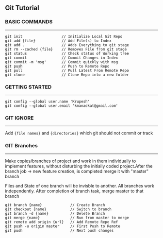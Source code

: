 ## Git Tutorial

### BASIC COMMANDS
----------------------------------------------------------
```shell
git init                  // Initialize Local Git Repo
git add {file}            // Add File(s) to Index
git add .                 // Adds Everything to git stage
git rm --cached {file}    // Removes File from git stage
git status                // Check status of Working tree
git commit                // Commit Changes in Index
git commit -m 'msg'       // Commit quickly with msg
git push                  // Push to Remote Repo
git pull                  // Pull Latest From Remote Repo
git clone                 // Clone Repo into a new folder
```


### GETTING STARTED
--------------------------------------------------------
```shell
git config --global user.name 'Krupesh'
git config --global user.email 'kmanadkat@gmail.com'
```


### GIT IGNORE
--------------------------------------------------------
Add ```{file names}``` and ```{directories}``` which git should not
commit or track



### GIT Branches
--------------------------------------------------------
Make copies/branches of project and work in them 
individually to implement features, without disturbing
the initially coded project.After the branch job -> 
new feature creation, is completed merge it with "master" 
branch

Files and State of one branch will be invisble to another.
All branches work independently. After completion of branch task, merge master to that branch

```shell
git branch {name}             // Create Branch
git checkout {name}           // Switch to branch
git branch -d {name}          // Delete Branch
git merge {name}              // Run from master to merge
git remote add origin {url}   // Add Remote Repo Ref
git push -u origin master     // First Push to Remote
git push                      // Next push changes
```